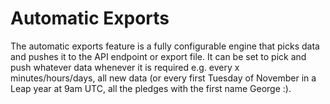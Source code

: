 # Automatic Exports

The automatic exports feature is a fully configurable engine that picks
data and pushes it to the API endpoint or export file. It can be set to
pick and push whatever data whenever it is required e.g. every x
minutes/hours/days, all new data (or every first Tuesday of November in
a Leap year at 9am UTC, all the pledges with the first name George :).
